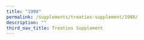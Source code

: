 ```yaml
---
title: "1998"
permalink: /supplements/treaties-supplement/1998/
description: ""
third_nav_title: Treaties Supplement
---
```

